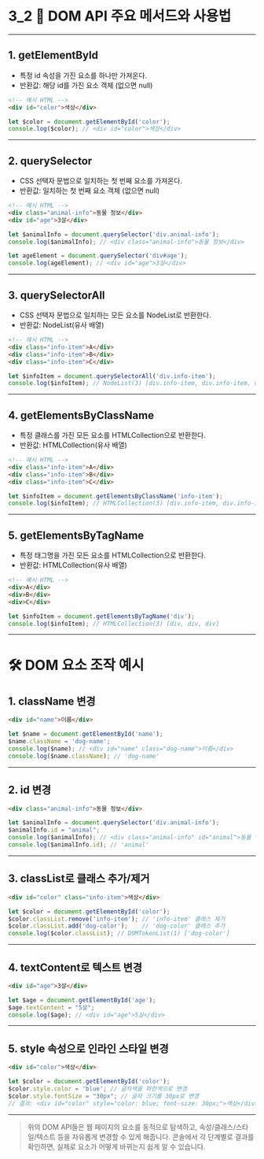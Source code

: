 
# 3_2 📝 DOM API 주요 메서드와 사용법

---

## 1. getElementById

- 특정 id 속성을 가진 요소를 하나만 가져온다.
- 반환값: 해당 id를 가진 요소 객체 (없으면 null)

```html
<!-- 예시 HTML -->
<div id="color">색상</div>
```

```js
let $color = document.getElementById('color');
console.log($color); // <div id="color">색상</div>
```

---

## 2. querySelector

- CSS 선택자 문법으로 일치하는 첫 번째 요소를 가져온다.
- 반환값: 일치하는 첫 번째 요소 객체 (없으면 null)

```html
<!-- 예시 HTML -->
<div class="animal-info">동물 정보</div>
<div id="age">3살</div>
```

```js
let $animalInfo = document.querySelector('div.animal-info');
console.log($animalInfo); // <div class="animal-info">동물 정보</div>

let ageElement = document.querySelector('div#age');
console.log(ageElement); // <div id="age">3살</div>
```

---

## 3. querySelectorAll

- CSS 선택자 문법으로 일치하는 모든 요소를 NodeList로 반환한다.
- 반환값: NodeList(유사 배열)

```html
<!-- 예시 HTML -->
<div class="info-item">A</div>
<div class="info-item">B</div>
<div class="info-item">C</div>
```

```js
let $infoItem = document.querySelectorAll('div.info-item');
console.log($infoItem); // NodeList(3) [div.info-item, div.info-item, div.info-item]
```

---

## 4. getElementsByClassName

- 특정 클래스를 가진 모든 요소를 HTMLCollection으로 반환한다.
- 반환값: HTMLCollection(유사 배열)

```html
<!-- 예시 HTML -->
<div class="info-item">A</div>
<div class="info-item">B</div>
<div class="info-item">C</div>
```

```js
let $infoItem = document.getElementsByClassName('info-item');
console.log($infoItem); // HTMLCollection(3) [div.info-item, div.info-item, div.info-item]
```

---

## 5. getElementsByTagName

- 특정 태그명을 가진 모든 요소를 HTMLCollection으로 반환한다.
- 반환값: HTMLCollection(유사 배열)

```html
<!-- 예시 HTML -->
<div>A</div>
<div>B</div>
<div>C</div>
```

```js
let $infoItem = document.getElementsByTagName('div');
console.log($infoItem); // HTMLCollection(3) [div, div, div]
```

---

# 🛠️ DOM 요소 조작 예시

## 1. className 변경

```html
<div id="name">이름</div>
```

```js
let $name = document.getElementById('name');
$name.className = 'dog-name';
console.log($name); // <div id="name" class="dog-name">이름</div>
console.log($name.className); // 'dog-name'
```

---

## 2. id 변경

```html
<div class="animal-info">동물 정보</div>
```

```js
let $animalInfo = document.querySelector('div.animal-info');
$animalInfo.id = "animal";
console.log($animalInfo); // <div class="animal-info" id="animal">동물 정보</div>
console.log($animalInfo.id); // 'animal'
```

---

## 3. classList로 클래스 추가/제거

```html
<div id="color" class="info-item">색상</div>
```

```js
let $color = document.getElementById('color');
$color.classList.remove('info-item'); // 'info-item' 클래스 제거
$color.classList.add('dog-color');    // 'dog-color' 클래스 추가
console.log($color.classList); // DOMTokenList(1) ['dog-color']
```

---

## 4. textContent로 텍스트 변경

```html
<div id="age">3살</div>
```

```js
let $age = document.getElementById('age');
$age.textContent = "5살";
console.log($age); // <div id="age">5살</div>
```

---

## 5. style 속성으로 인라인 스타일 변경

```html
<div id="color">색상</div>
```

```js
let $color = document.getElementById('color');
$color.style.color = 'blue'; // 글자색을 파란색으로 변경
$color.style.fontSize = "30px"; // 글자 크기를 30px로 변경
// 결과: <div id="color" style="color: blue; font-size: 30px;">색상</div>
```

---

> 위의 DOM API들은 웹 페이지의 요소를 동적으로 탐색하고, 속성/클래스/스타일/텍스트 등을 자유롭게 변경할 수 있게 해줍니다. 콘솔에서 각 단계별로 결과를 확인하면, 실제로 요소가 어떻게 바뀌는지 쉽게 알 수 있습니다.

